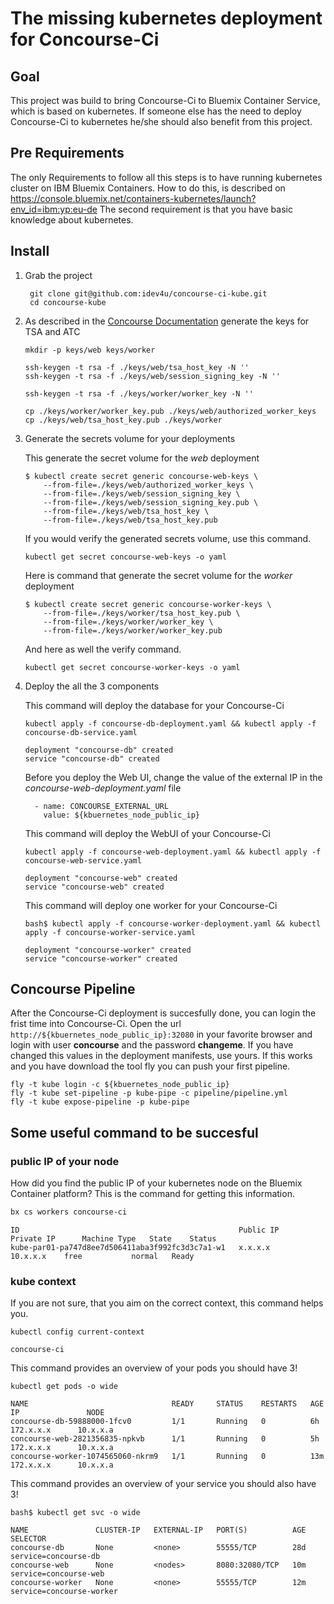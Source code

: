 # The missing kubernetes deployment for Concourse-Ci

## Goal
This project was build to bring Concourse-Ci to Bluemix Container Service, which is based on kubernetes.
If someone else has the need to deploy Concourse-Ci to kubernetes he/she should also benefit from this project.

## Pre Requirements
The only Requirements to follow all this steps is to have running kubernetes cluster on IBM Bluemix Containers.
How to do this, is described on https://console.bluemix.net/containers-kubernetes/launch?env_id=ibm:yp:eu-de
The second requirement is that you have basic knowledge about kubernetes.

## Install

1. Grab the project

	```shell
	 git clone git@github.com:idev4u/concourse-ci-kube.git
	 cd concourse-kube
	```
2. As described in the [Concourse Documentation](http://concourse.ci/binaries.html) generate the keys for TSA and ATC

	```
	mkdir -p keys/web keys/worker

	ssh-keygen -t rsa -f ./keys/web/tsa_host_key -N ''
	ssh-keygen -t rsa -f ./keys/web/session_signing_key -N ''

	ssh-keygen -t rsa -f ./keys/worker/worker_key -N ''

	cp ./keys/worker/worker_key.pub ./keys/web/authorized_worker_keys
	cp ./keys/web/tsa_host_key.pub ./keys/worker
	```

3. Generate the secrets volume for your deployments

	This generate the secret volume for the *web* deployment
	```
	$ kubectl create secret generic concourse-web-keys \
		--from-file=./keys/web/authorized_worker_keys \
		--from-file=./keys/web/session_signing_key \
		--from-file=./keys/web/session_signing_key.pub \
		--from-file=./keys/web/tsa_host_key \
		--from-file=./keys/web/tsa_host_key.pub
	```
	If you would verify the generated secrets volume, use this command.  
	```shell
	kubectl get secret concourse-web-keys -o yaml
	```

	Here is command that generate the secret volume for the *worker* deployment
	```
	$ kubectl create secret generic concourse-worker-keys \
		--from-file=./keys/worker/tsa_host_key.pub \
		--from-file=./keys/worker/worker_key \
		--from-file=./keys/worker/worker_key.pub
	```
	And here as well the verify command.  
	```shell
	kubectl get secret concourse-worker-keys -o yaml
	```

4. Deploy the all the 3 components

	This command will deploy the database for your Concourse-Ci  
	```shell
	kubectl apply -f concourse-db-deployment.yaml && kubectl apply -f concourse-db-service.yaml
	```

	```console
	deployment "concourse-db" created
	service "concourse-db" created
	```
	Before you deploy the Web UI, change the value of the external IP in the *concourse-web-deployment.yaml* file

	```
	  - name: CONCOURSE_EXTERNAL_URL
	    value: ${kbuernetes_node_public_ip}
	```
	This command will deploy the WebUI of your Concourse-Ci  
	```shell
	kubectl apply -f concourse-web-deployment.yaml && kubectl apply -f concourse-web-service.yaml
	```

	```console
	deployment "concourse-web" created
	service "concourse-web" created
	```
	This command will deploy one worker for your Concourse-Ci  
	```
	bash$ kubectl apply -f concourse-worker-deployment.yaml && kubectl apply -f concourse-worker-service.yaml
	```

	```console
	deployment "concourse-worker" created
	service "concourse-worker" created
	```

## Concourse Pipeline

After the Concourse-Ci deployment is succesfully done, you can login the frist time into Concourse-Ci. Open the url `http://${kbuernetes_node_public_ip}:32080` in your favorite browser and login with user __concourse__ and the password  __changeme__. If you have changed this values in the deployment manifests, use yours. If this works and you have download the tool fly you can push your first pipeline.

```shell
fly -t kube login -c ${kbuernetes_node_public_ip}
fly -t kube set-pipeline -p kube-pipe -c pipeline/pipeline.yml
fly -t kube expose-pipeline -p kube-pipe
```

## Some useful command to be succesful

### public IP of your node
How did you find the public IP of your kubernetes node on the Bluemix Container platform? This is the command for getting this information.

```sh
bx cs workers concourse-ci
```
```console
ID                                                 Public IP      Private IP      Machine Type   State    Status
kube-par01-pa747d8ee7d506411aba3f992fc3d3c7a1-w1   x.x.x.x        10.x.x.x	  free           normal   Ready
```
### kube context

If you are not sure, that you aim on the correct context, this command helps you.
```shell
kubectl config current-context
```
```console
concourse-ci
```

This command provides an overview of your pods you should have 3!
```shell
kubectl get pods -o wide
```
```console
NAME                                READY     STATUS    RESTARTS   AGE       IP               NODE
concourse-db-59888000-1fcv0         1/1       Running   0          6h      172.x.x.x      10.x.x.a
concourse-web-2821356835-npkvb      1/1       Running   0          5h      172.x.x.x      10.x.x.a
concourse-worker-1074565060-nkrm9   1/1       Running   0          13m     172.x.x.x      10.x.x.a
```

This command provides an overview of your service you should also have 3!
```shell
bash$ kubectl get svc -o wide
```
```console
NAME               CLUSTER-IP   EXTERNAL-IP   PORT(S)          AGE       SELECTOR
concourse-db       None         <none>        55555/TCP        28d       service=concourse-db
concourse-web      None         <nodes>       8080:32080/TCP   10m       service=concourse-web
concourse-worker   None         <none>        55555/TCP        12m       service=concourse-worker
```
